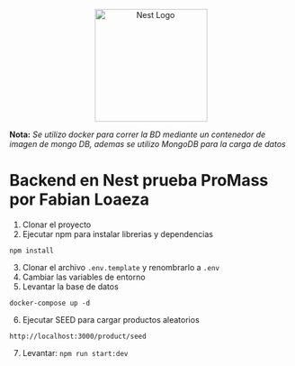 <p align="center">
  <a href="http://nestjs.com/" target="blank"><img src="https://nestjs.com/img/logo-small.svg" width="200" alt="Nest Logo" /></a>
</p>

__Nota:__ *Se utilizo docker para correr la BD mediante un contenedor de imagen de mongo DB, ademas se utilizo MongoDB para la carga de datos*

# Backend en Nest prueba ProMass por Fabian Loaeza

1. Clonar el proyecto
2. Ejecutar npm para instalar librerias y dependencias

```
npm install
```
3. Clonar el archivo ``` .env.template ``` y renombrarlo a ``` .env ``` 
4. Cambiar las variables de entorno
5. Levantar la base de datos
```
docker-compose up -d
```
6. Ejecutar SEED para cargar productos aleatorios
 ``` 
 http://localhost:3000/product/seed
 ```
7. Levantar: ``` npm run start:dev ```